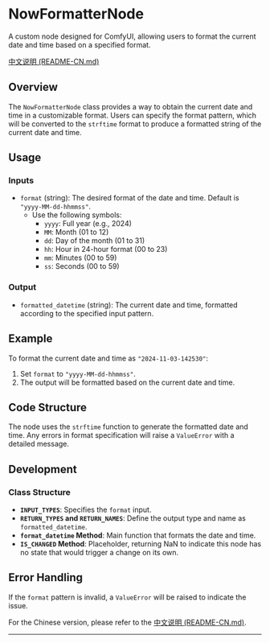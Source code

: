 # NowFormatterNode

A custom node designed for ComfyUI, allowing users to format the current date and time based on a specified format.

[中文说明 (README-CN.md)](README-CN.md)

## Overview

The `NowFormatterNode` class provides a way to obtain the current date and time in a customizable format. Users can specify the format pattern, which will be converted to the `strftime` format to produce a formatted string of the current date and time.

## Usage

### Inputs

- `format` (string): The desired format of the date and time. Default is `"yyyy-MM-dd-hhmmss"`.
    - Use the following symbols:
        - `yyyy`: Full year (e.g., 2024)
        - `MM`: Month (01 to 12)
        - `dd`: Day of the month (01 to 31)
        - `hh`: Hour in 24-hour format (00 to 23)
        - `mm`: Minutes (00 to 59)
        - `ss`: Seconds (00 to 59)

### Output

- `formatted_datetime` (string): The current date and time, formatted according to the specified input pattern.

## Example

To format the current date and time as `"2024-11-03-142530"`:
1. Set `format` to `"yyyy-MM-dd-hhmmss"`.
2. The output will be formatted based on the current date and time.

## Code Structure

The node uses the `strftime` function to generate the formatted date and time. Any errors in format specification will raise a `ValueError` with a detailed message.

## Development

### Class Structure

- **`INPUT_TYPES`**: Specifies the `format` input.
- **`RETURN_TYPES` and `RETURN_NAMES`**: Define the output type and name as `formatted_datetime`.
- **`format_datetime` Method**: Main function that formats the date and time.
- **`IS_CHANGED` Method**: Placeholder, returning NaN to indicate this node has no state that would trigger a change on its own.

## Error Handling

If the `format` pattern is invalid, a `ValueError` will be raised to indicate the issue.

For the Chinese version, please refer to the [中文说明 (README-CN.md)](README-CN.md).

---

